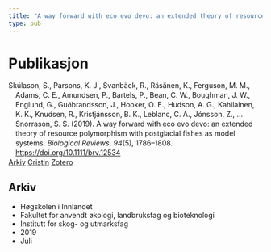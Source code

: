```yaml
---
title: "A way forward with eco evo devo: an extended theory of resource polymorphism with postglacial fishes as model systems"
type: pub
---
```

<h1>Publikasjon</h1>
<article id="csl-bib-container-NPPHRGNT" class="csl-bib-container">
  <div class="csl-bib-body" style="line-height: 1.35; padding-left: 1em; text-indent:-1em;">
  <div class="csl-entry">Sk&#xFA;lason, S., Parsons, K. J., Svanb&#xE4;ck, R., R&#xE4;s&#xE4;nen, K., Ferguson, M. M., Adams, C. E., Amundsen, P., Bartels, P., Bean, C. W., Boughman, J. W., Englund, G., Gu&#xF0;brandsson, J., Hooker, O. E., Hudson, A. G., Kahilainen, K. K., Knudsen, R., Kristj&#xE1;nsson, B. K., Leblanc, C. A., J&#xF3;nsson, Z., &#x2026; Snorrason, S. S. (2019). A way forward with eco evo devo: an extended theory of resource polymorphism with postglacial fishes as model systems. <i>Biological Reviews</i>, <i>94</i>(5), 1786&#x2013;1808. <a href="https://doi.org/10.1111/brv.12534">https://doi.org/10.1111/brv.12534</a></div>
</div>
  <div class="csl-bib-buttons">
    <a href="#taxonomy-article-NPPHRGNT" class="csl-bib-button">Arkiv</a>
    <a href="https://app.cristin.no/results/show.jsf?id=1712040" alt="Cristin URL" class="csl-bib-button">Cristin</a>
    <a href="http://zotero.org/groups/5022929/items/NPPHRGNT" alt="Zotero URL" class="csl-bib-button">Zotero</a>
  </div>
  <div id="csl-bib-meta-container-NPPHRGNT"></div>
</article>
<div id="csl-bib-meta-NPPHRGNT" class="csl-bib-meta">
  <article id="taxonomy-article-NPPHRGNT" class="taxonomy-article">
    <h1>Arkiv</h1>
    <ul>
      <li>Høgskolen i Innlandet</li>
      <li>Fakultet for anvendt økologi, landbruksfag og bioteknologi</li>
      <li>Institutt for skog- og utmarksfag</li>
      <li>2019</li>
      <li>Juli</li>
    </ul>
  </article>
</div>
